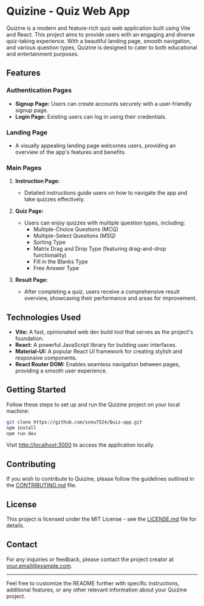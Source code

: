 # Quizine - Quiz Web App

Quizine is a modern and feature-rich quiz web application built using Vite and React. This project aims to provide users with an engaging and diverse quiz-taking experience. With a beautiful landing page, smooth navigation, and various question types, Quizine is designed to cater to both educational and entertainment purposes.

## Features

### Authentication Pages
- **Signup Page:** Users can create accounts securely with a user-friendly signup page.
- **Login Page:** Existing users can log in using their credentials.

### Landing Page
- A visually appealing landing page welcomes users, providing an overview of the app's features and benefits.

### Main Pages
1. **Instruction Page:**
   - Detailed instructions guide users on how to navigate the app and take quizzes effectively.

2. **Quiz Page:**
   - Users can enjoy quizzes with multiple question types, including:
     - Multiple-Choice Questions (MCQ)
     - Multiple-Select Questions (MSQ)
     - Sorting Type
     - Matrix Drag and Drop Type (featuring drag-and-drop functionality)
     - Fill in the Blanks Type
     - Free Answer Type

3. **Result Page:**
   - After completing a quiz, users receive a comprehensive result overview, showcasing their performance and areas for improvement.

## Technologies Used

- **Vite:** A fast, opinionated web dev build tool that serves as the project's foundation.
- **React:** A powerful JavaScript library for building user interfaces.
- **Material-UI:** A popular React UI framework for creating stylish and responsive components.
- **React Router DOM:** Enables seamless navigation between pages, providing a smooth user experience.

## Getting Started

Follow these steps to set up and run the Quizine project on your local machine:

```bash
git clone https://github.com/sonu7524/Quiz-app.git
npm install
npm run dev
```

Visit [http://localhost:3000](http://localhost:3000) to access the application locally.

## Contributing

If you wish to contribute to Quizine, please follow the guidelines outlined in the [CONTRIBUTING.md](CONTRIBUTING.md) file.

## License

This project is licensed under the MIT License - see the [LICENSE.md](LICENSE.md) file for details.

## Contact

For any inquiries or feedback, please contact the project creator at your.email@example.com.

---

Feel free to customize the README further with specific instructions, additional features, or any other relevant information about your Quizine project.

